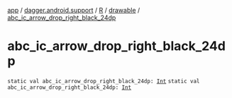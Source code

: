 [app](../../../index.md) / [dagger.android.support](../../index.md) / [R](../index.md) / [drawable](index.md) / [abc_ic_arrow_drop_right_black_24dp](./abc_ic_arrow_drop_right_black_24dp.md)

# abc_ic_arrow_drop_right_black_24dp

`static val abc_ic_arrow_drop_right_black_24dp: `[`Int`](https://kotlinlang.org/api/latest/jvm/stdlib/kotlin/-int/index.html)
`static val abc_ic_arrow_drop_right_black_24dp: `[`Int`](https://kotlinlang.org/api/latest/jvm/stdlib/kotlin/-int/index.html)